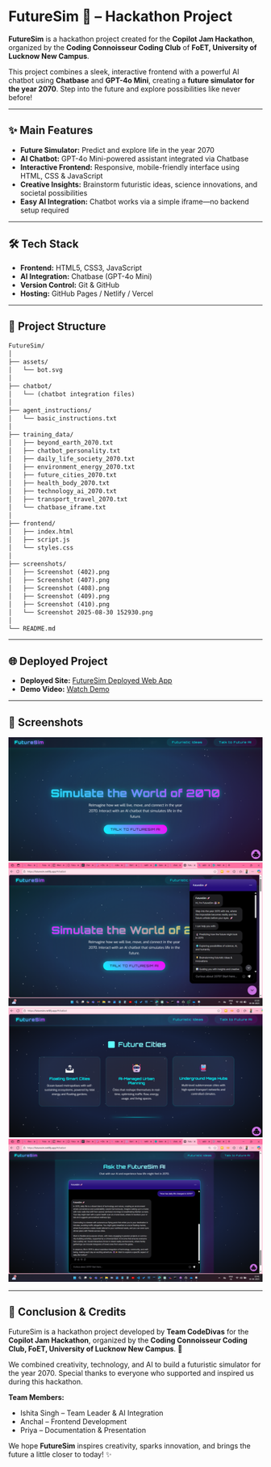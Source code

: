 # FutureSim 🚀 – Hackathon Project

**FutureSim** is a hackathon project created for the **Copilot Jam Hackathon**, organized by the **Coding Connoisseur Coding Club** of **FoET, University of Lucknow New Campus**.  

This project combines a sleek, interactive frontend with a powerful AI chatbot using **Chatbase** and **GPT-4o Mini**, creating a **future simulator for the year 2070**. Step into the future and explore possibilities like never before!  

---

## ✨ Main Features

- **Future Simulator:** Predict and explore life in the year 2070  
- **AI Chatbot:** GPT-4o Mini-powered assistant integrated via Chatbase  
- **Interactive Frontend:** Responsive, mobile-friendly interface using HTML, CSS & JavaScript  
- **Creative Insights:** Brainstorm futuristic ideas, science innovations, and societal possibilities  
- **Easy AI Integration:** Chatbot works via a simple iframe—no backend setup required  

---

## 🛠 Tech Stack

- **Frontend:** HTML5, CSS3, JavaScript  
- **AI Integration:** Chatbase (GPT-4o Mini)  
- **Version Control:** Git & GitHub  
- **Hosting:** GitHub Pages / Netlify / Vercel  

---

## 📁 Project Structure

```plaintext
FutureSim/
│
├── assets/
│   └── bot.svg
│
├── chatbot/
│   └── (chatbot integration files)
│
├── agent_instructions/
│   └── basic_instructions.txt
│
├── training_data/
│   ├── beyond_earth_2070.txt
│   ├── chatbot_personality.txt
│   ├── daily_life_society_2070.txt
│   ├── environment_energy_2070.txt
│   ├── future_cities_2070.txt
│   ├── health_body_2070.txt
│   ├── technology_ai_2070.txt
│   ├── transport_travel_2070.txt
│   └── chatbase_iframe.txt
│
├── frontend/
│   ├── index.html
│   ├── script.js
│   └── styles.css
│
├── screenshots/
│   ├── Screenshot (402).png
│   ├── Screenshot (407).png
│   ├── Screenshot (408).png
│   ├── Screenshot (409).png
│   ├── Screenshot (410).png
│   └── Screenshot 2025-08-30 152930.png
│
└── README.md
```

---

## 🌐 Deployed Project

- **Deployed Site:** [FutureSim Deployed Web App](https://futuresim.netlify.app/)  
- **Demo Video:** [Watch Demo](demo3.mp4)  

---

## 📸 Screenshots

![Landing Page](screenshots/Screenshot%202025-08-30%20152930.png)
![Chatbot Interface](screenshots/Screenshot%20(402).png)
![Chatbot Interface](screenshots/Screenshot%202025-08-30%20152945.png)
![Chatbot Interface](screenshots/Screenshot%20(410).png)

---

## 🎉 Conclusion & Credits

FutureSim is a hackathon project developed by **Team CodeDivas** for the **Copilot Jam Hackathon**, organized by the **Coding Connoisseur Coding Club, FoET, University of Lucknow New Campus**. 🚀  

We combined creativity, technology, and AI to build a futuristic simulator for the year 2070. Special thanks to everyone who supported and inspired us during this hackathon.  

**Team Members:**  
- Ishita Singh – Team Leader & AI Integration  
- Anchal – Frontend Development  
- Priya – Documentation & Presentation  

We hope **FutureSim** inspires creativity, sparks innovation, and brings the future a little closer to today! ✨


